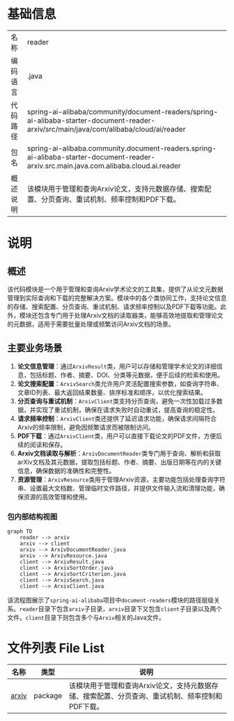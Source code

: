 # 基础信息

|      |      |
|------|------|
| 名称 | reader |
| 编码语言 | .java |
| 代码路径 | spring-ai-alibaba/community/document-readers/spring-ai-alibaba-starter-document-reader-arxiv/src/main/java/com/alibaba/cloud/ai/reader |
| 包名 | spring-ai-alibaba.community.document-readers.spring-ai-alibaba-starter-document-reader-arxiv.src.main.java.com.alibaba.cloud.ai.reader |
| 概述说明 | 该模块用于管理和查询Arxiv论文，支持元数据存储、搜索配置、分页查询、重试机制、频率控制和PDF下载。 |

# 说明

## 概述
该代码模块是一个用于管理和查询Arxiv学术论文的工具集，提供了从论文元数据管理到实际查询和下载的完整解决方案。模块中的各个类协同工作，支持论文信息的存储、搜索配置、分页查询、重试机制、请求频率控制以及PDF下载等功能。此外，模块还包含专门用于处理Arxiv文档的读取器类，能够高效地提取和管理论文的元数据，适用于需要批量处理或频繁访问Arxiv文档的场景。

## 主要业务场景
1. **论文信息管理**：通过`ArxivResult`类，用户可以存储和管理学术论文的详细信息，包括标题、作者、摘要、DOI、分类等元数据，便于后续的检索和使用。
2. **论文搜索配置**：`ArxivSearch`类允许用户灵活配置搜索参数，如查询字符串、文章ID列表、最大返回结果数量、排序标准和顺序，以优化搜索结果。
3. **分页查询与重试机制**：`ArxivClient`类支持分页查询，避免一次性加载过多数据，并实现了重试机制，确保在请求失败时自动重试，提高查询的稳定性。
4. **请求频率控制**：`ArxivClient`类还提供了延迟请求功能，确保请求间隔符合Arxiv的频率限制，避免因频繁请求而被限制访问。
5. **PDF下载**：通过`ArxivClient`类，用户可以直接下载论文的PDF文件，方便后续的阅读和保存。
6. **Arxiv文档读取与解析**：`ArxivDocumentReader`类专门用于查询、解析和获取arXiv文档及其元数据，提取包括标题、作者、摘要、出版日期等在内的关键信息，确保数据的准确性和完整性。
7. **资源管理**：`ArxivResource`类用于管理Arxiv资源，主要功能包括处理查询字符串、设置最大文档数、管理临时文件路径，并提供文件输入流和清理功能，确保资源的高效管理和使用。


### 包内部结构视图

```mermaid
graph TD
    reader --> arxiv
    arxiv --> client
    arxiv --> ArxivDocumentReader.java
    arxiv --> ArxivResource.java
    client --> ArxivResult.java
    client --> ArxivSortOrder.java
    client --> ArxivSortCriterion.java
    client --> ArxivSearch.java
    client --> ArxivClient.java
```

该流程图展示了`spring-ai-alibaba`项目中`document-readers`模块的路径层级关系。`reader`目录下包含`arxiv`子目录，`arxiv`目录下又包含`client`子目录以及两个文件。`client`目录下则包含多个与`Arxiv`相关的Java文件。

# 文件列表 File List

| 名称   | 类型  | 说明 |
|-------|------|-------------|
| [arxiv](arxiv/_module.md) | package | 该模块用于管理和查询Arxiv论文，支持元数据存储、搜索配置、分页查询、重试机制、频率控制和PDF下载。 |


